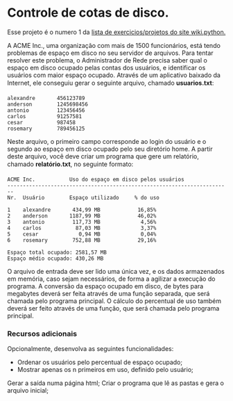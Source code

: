 # Controle de cotas de disco.

Esse projeto é o numero 1 da [lista de exercicios/projetos do site wiki.python.](https://wiki.python.org.br/ListaDeExerciciosProjetos)

A ACME Inc., uma organização com mais de 1500 funcionários, está tendo problemas de espaço em disco no seu servidor de arquivos. Para tentar resolver este problema, o Administrador de Rede precisa saber qual o espaço em disco ocupado pelas contas dos usuários, e identificar os usuários com maior espaço ocupado. Através de um aplicativo baixado da Internet, ele conseguiu gerar o seguinte arquivo, chamado **usuarios.txt**:

```
alexandre       456123789
anderson        1245698456
antonio         123456456
carlos          91257581
cesar           987458
rosemary        789456125
```

Neste arquivo, o primeiro campo corresponde ao login do usuário e o segundo ao espaço em disco ocupado pelo seu diretório home. A partir deste arquivo, você deve criar um programa que gere um relatório, chamado **relatório.txt**, no seguinte formato:

```
ACME Inc.           Uso do espaço em disco pelos usuários
------------------------------------------------------------------------
Nr.  Usuário        Espaço utilizado     % do uso

1    alexandre       434,99 MB            16,85%
2    anderson       1187,99 MB            46,02%
3    antonio         117,73 MB             4,56%
4    carlos           87,03 MB             3,37%
5    cesar             0,94 MB             0,04%
6    rosemary        752,88 MB            29,16%

Espaço total ocupado: 2581,57 MB
Espaço médio ocupado: 430,26 MB
```
O arquivo de entrada deve ser lido uma única vez, e os dados armazenados em memória, caso sejam necessários, de forma a agilizar a execução do programa. A conversão da espaço ocupado em disco, de bytes para megabytes deverá ser feita através de uma função separada, que será chamada pelo programa principal. O cálculo do percentual de uso também deverá ser feito através de uma função, que será chamada pelo programa principal.
### Recursos adicionais 
Opcionalmente, desenvolva as seguintes funcionalidades:

 - Ordenar os usuários pelo percentual de espaço ocupado;
 - Mostrar apenas os n primeiros em uso, definido pelo usuário;

Gerar a saída numa página html;
Criar o programa que lê as pastas e gera o arquivo inicial;